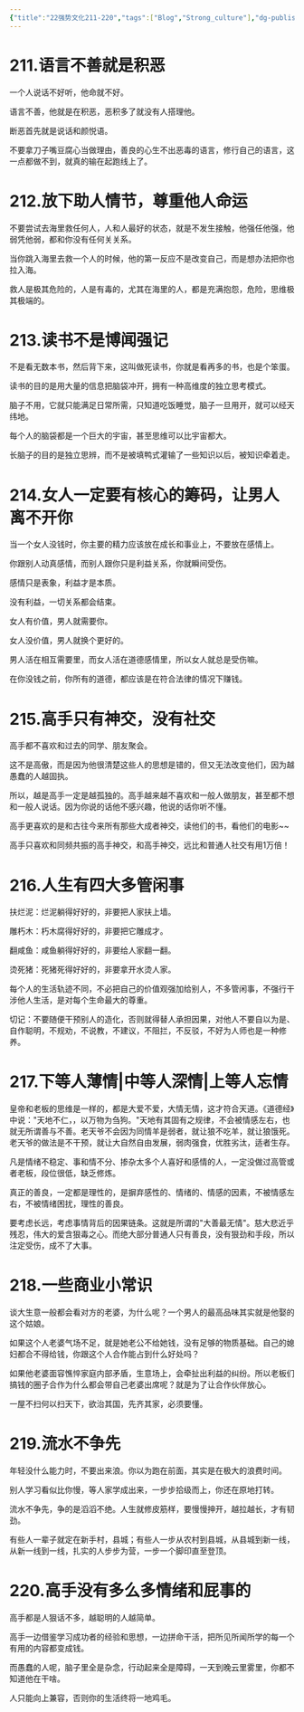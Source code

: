 ```yaml
---
{"title":"22强势文化211-220","tags":["Blog","Strong_culture"],"dg-publish":true,"dg-note-icon":5,"permalink":"/🌓Interest_兴趣/Exalt/强势文化/22强势文化211-220/","dgPassFrontmatter":true,"noteIcon":5,"created":"2024-09-18T19:10:39.570+08:00","updated":"2024-09-19T11:06:48.063+08:00"}
---
```


# 211.语言不善就是积恶

一个人说话不好听，他命就不好。

语言不善，他就是在积恶，恶积多了就没有人搭理他。

断恶首先就是说话和颜悦语。

不要拿刀子嘴豆腐心当做理由，善良的心生不出恶毒的语言，修行自己的语言，这一点都做不到，就真的输在起跑线上了。

# 212.放下助人情节，尊重他人命运

不要尝试去海里救任何人，人和人最好的状态，就是不发生接触，他强任他强，他弱凭他弱，都和你没有任何关关系。

当你跳入海里去救一个人的时候，他的第一反应不是改变自己，而是想办法把你也拉入海。

救人是极其危险的，人是有毒的，尤其在海里的人，都是充满抱怨，危险，思维极其极端的。

# 213.读书不是博闻强记

不是看无数本书，然后背下来，这叫做死读书，你就是看再多的书，也是个笨蛋。

读书的目的是用大量的信息把脑袋冲开，拥有一种高维度的独立思考模式。

脑子不用，它就只能满足日常所需，只知道吃饭睡觉，脑子一旦用开，就可以经天纬地。

每个人的脑袋都是一个巨大的宇宙，甚至思维可以比宇宙都大。

长脑子的目的是独立思辨，而不是被填鸭式灌输了一些知识以后，被知识牵着走。

# 214.女人一定要有核心的筹码，让男人离不开你

当一个女人没钱时，你主要的精力应该放在成长和事业上，不要放在感情上。

你跟别人动真感情，而别人跟你只是利益关系，你就瞬间受伤。

感情只是表象，利益才是本质。

没有利益，一切关系都会结束。

女人有价值，男人就需要你。

女人没价值，男人就换个更好的。

男人活在相互需要里，而女人活在道德感情里，所以女人就总是受伤嘛。

在你没钱之前，你所有的道德，都应该是在符合法律的情况下赚钱。

# 215.高手只有神交，没有社交

高手都不喜欢和过去的同学、朋友聚会。

这不是高傲，而是因为他很清楚这些人的思想是错的，但又无法改变他们，因为越愚蠢的人越固执。

所以，越是高手一定是越孤独的。高手越来越不喜欢和一般人做朋友，甚至都不想和一般人说话。因为你说的话他不感兴趣，他说的话你听不懂。

高手更喜欢的是和古往今来所有那些大成者神交，读他们的书，看他们的电影~~

高手只喜欢和同频共振的高手神交，和高手神交，远比和普通人社交有用1万倍！

# 216.人生有四大多管闲事

扶烂泥：烂泥躺得好好的，非要把人家扶上墙。

雕朽木：朽木腐得好好的，非要把它雕成才。

翻咸鱼：咸鱼躺得好好的，非要给人家翻一翻。

烫死猪：死猪死得好好的，非要拿开水烫人家。

每个人的生活轨迹不同，不必把自己的价值观强加给别人，不多管闲事，不强行干涉他人生活，是对每个生命最大的尊重。

切记：不要随便干预别人的造化，否则就得替人承担因果，对他人不要自以为是、自作聪明，不规劝，不说教，不建议，不阻拦，不反驳，不好为人师也是一种修养。

# 217.下等人薄情|中等人深情|上等人忘情

皇帝和老板的思维是一样的，都是大爱不爱，大情无情，这才符合天道。《道德经》中说："天地不仁，，以万物为刍狗。"天地有其固有之规律，不会被情感左右，也就无所谓善与不善。老天爷不会因为同情羊是弱者，就让狼不吃羊，就让狼饿死。老天爷的做法是不干预，就让大自然自由发展，弱肉强食，优胜劣汰，适者生存。

凡是情绪不稳定、事和情不分、掺杂太多个人喜好和感情的人，一定没做过高管或者老板，段位很低，缺乏修炼。

真正的善良，一定都是理性的，是摒弃感性的、情绪的、情感的因素，不被情感左右，不被情绪困扰，理性的善良。

要考虑长远，考虑事情背后的因果链条。这就是所谓的"大善最无情"。慈大悲近乎残忍，伟大的爱含狠毒之心。而绝大部分普通人只有善良，没有狠劲和手段，所以注定受伤，成不了大事。

# 218.一些商业小常识

谈大生意一般都会看对方的老婆，为什么呢？一个男人的最高品味其实就是他娶的这个姑娘。

如果这个人老婆气场不足，就是她老公不给她钱，没有足够的物质基础。自己的媳妇都合不得给钱，你跟这个人合作能占到什么好处吗？

如果他老婆面容憔悴家庭内部矛盾，生意场上，会牵扯出利益的纠纷。所以老板们搞钱的圈子合作为什么都会带自己老婆出席呢？就是为了让合作伙伴放心。

一屋不扫何以扫天下，欲治其国，先齐其家，必须要懂。

# 219.流水不争先

年轻没什么能力时，不要出来浪。你以为跑在前面，其实是在极大的浪费时间。

别人学习看似比你慢，等人家学成出来，一步步拾级而上，你还在原地打转。

流水不争先，争的是滔滔不绝。人生就修皮筋样，要慢慢抻开，越拉越长，才有韧劲。

有些人一辈子就定在新手村，县城；有些人一步从农村到县城，从县城到新一线，从新一线到一线，扎实的人步步为营，一步一个脚印直至登顶。

# 220.高手没有多么多情绪和屁事的

高手都是人狠话不多，越聪明的人越简单。

高手一边借鉴学习成功者的经验和思想，一边拼命干活，把所见所闻所学的每一个有用的内容都变成钱。

而愚蠢的人呢，脑子里全是杂念，行动起来全是障碍，一天到晚云里雾里，你都不知道他在干啥。

人只能向上兼容，否则你的生活终将一地鸡毛。
